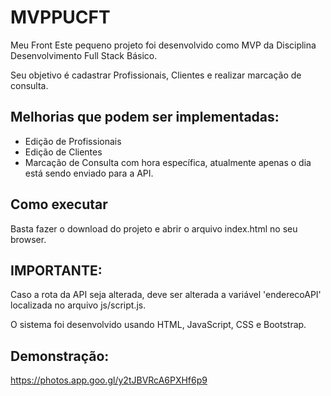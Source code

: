 # MVPPUCFT

Meu Front
Este pequeno projeto foi desenvolvido como MVP da Disciplina Desenvolvimento Full Stack Básico.

Seu objetivo é cadastrar Profissionais, Clientes e realizar marcação de consulta.

## Melhorias que podem ser implementadas:
- Edição de Profissionais
- Edição de Clientes
- Marcação de Consulta com hora específica, atualmente apenas o dia está sendo enviado para a API.

## Como executar
Basta fazer o download do projeto e abrir o arquivo index.html no seu browser.

## IMPORTANTE:
Caso a rota da API seja alterada, deve ser alterada a variável 'enderecoAPI' localizada no arquivo js/script.js. 

O sistema foi desenvolvido usando HTML, JavaScript, CSS e Bootstrap.

## Demonstração:
https://photos.app.goo.gl/y2tJBVRcA6PXHf6p9
